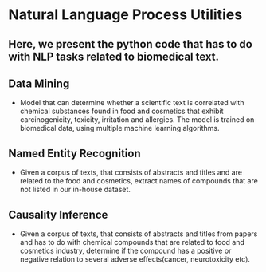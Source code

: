 # Natural Language Process Utilities

Here, we present the python code that has to do with NLP tasks related to biomedical text.
---
## Data Mining
* Model that can determine whether a scientific text is correlated with chemical substances found in food and cosmetics that exhibit carcinogenicity, toxicity, irritation and allergies. The model is trained on biomedical data, using multiple machine learning algorithms. 
## Named Entity Recognition
* Given a corpus of texts, that consists of abstracts and titles and are related to the food and cosmetics, extract names of compounds that are not listed in our in-house dataset.
## Causality Inference
* Given a corpus of texts, that consists of abstracts and titles from papers and has to do with chemical compounds that are related to food and cosmetics industry, determine if the compound has a positive or negative relation to several adverse effects(cancer, neurotoxicity etc).


